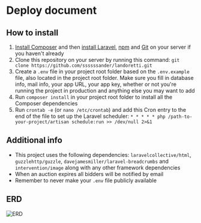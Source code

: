 # Deploy document

## How to install
1. [Install Composer](https://getcomposer.org/download/) and then [install Laravel](https://laravel.com/docs/5.5/installation), [npm](https://www.npmjs.com/get-npm) and [Git](https://git-scm.com/book/en/v2/Getting-Started-Installing-Git) on your server if you haven't already
2. Clone this repository on your server by running this command: `git clone https://github.com/ssssssander/landoretti.git`
3. Create a `.env` file in your project root folder based on the `.env.example` file, also located in the project root folder. Make sure you fill in database info, mail info, your app URL, your app key, whether or not you're running the project in production and anything else you may want to add
4. Run `composer install` in your project root folder to install all the Composer dependencies
5. Run `crontab -e` (or `nano /etc/crontab`) and add this Cron entry to the end of the file to set up the Laravel scheduler: `* * * * * php /path-to-your-project/artisan schedule:run >> /dev/null 2>&1`

## Additional info
- This project uses the following dependencies: `laravelcollective/html`, `guzzlehttp/guzzle`, `davejamesmiller/laravel-breadcrumbs` and `intervention/image` along with any other framework dependencies
- When an auction expires all bidders will be notified by email
- Remember to never make your `.env` file publicly available

## ERD
![ERD](https://raw.githubusercontent.com/ssssssander/landoretti/master/erd.png)
